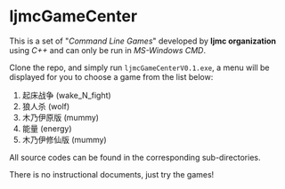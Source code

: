# ljmcGameCenter  
  
This is a set of "*Command Line Games*" developed by **ljmc organization** using *C++* and can only be run in *MS-Windows CMD*.

Clone the repo, and simply run `ljmcGameCenterV0.1.exe`, a menu will be displayed for you to choose a game from the list below:
1. 起床战争 (wake_N_fight)   
2. 狼人杀 (wolf)   
3. 木乃伊原版 (mummy)  
4. 能量  (energy)   
5. 木乃伊修仙版 (mummy)  
   
All source codes can be found in the corresponding sub-directories.  

There is no instructional documents, just try the games!  
